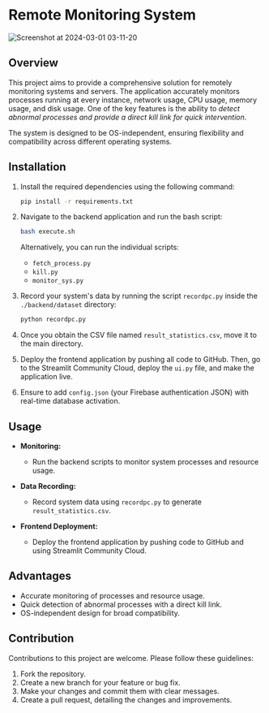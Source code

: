 # Remote Monitoring System

![Screenshot at 2024-03-01 03-11-20](https://github.com/gautam132002/remote-monitring/assets/68372911/778a6aa0-dd7f-4c85-8478-f33fccad1fd9)


## Overview

This project aims to provide a comprehensive solution for remotely monitoring systems and servers. The application accurately monitors processes running at every instance, network usage, CPU usage, memory usage, and disk usage. One of the key features is the ability to *detect abnormal processes and provide a direct kill link for quick intervention*.

The system is designed to be OS-independent, ensuring flexibility and compatibility across different operating systems.

## Installation

1. Install the required dependencies using the following command:

    ```bash
    pip install -r requirements.txt
    ```

2. Navigate to the backend application and run the bash script:

    ```bash
    bash execute.sh
    ```

   Alternatively, you can run the individual scripts:

    - `fetch_process.py`
    - `kill.py`
    - `monitor_sys.py`

3. Record your system's data by running the script `recordpc.py` inside the `./backend/dataset` directory:

    ```bash
    python recordpc.py
    ```

4. Once you obtain the CSV file named `result_statistics.csv`, move it to the main directory.

5. Deploy the frontend application by pushing all code to GitHub. Then, go to the Streamlit Community Cloud, deploy the `ui.py` file, and make the application live.

6. Ensure to add `config.json` (your Firebase authentication JSON) with real-time database activation.

## Usage

- **Monitoring:**
  - Run the backend scripts to monitor system processes and resource usage.
  
- **Data Recording:**
  - Record system data using `recordpc.py` to generate `result_statistics.csv`.

- **Frontend Deployment:**
  - Deploy the frontend application by pushing code to GitHub and using Streamlit Community Cloud.

## Advantages

- Accurate monitoring of processes and resource usage.
- Quick detection of abnormal processes with a direct kill link.
- OS-independent design for broad compatibility.

## Contribution

Contributions to this project are welcome. Please follow these guidelines:

1. Fork the repository.
2. Create a new branch for your feature or bug fix.
3. Make your changes and commit them with clear messages.
4. Create a pull request, detailing the changes and improvements.
